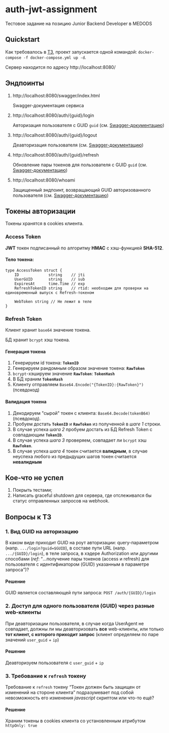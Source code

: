 # auth-jwt-assignment

Тестовое задание на позицию Junior Backend Developer в MEDODS

## Quickstart

Как требовалось в [ТЗ](https://medods.yonote.ru/share/1982193d-43fc-4075-a608-cc0687c5eac2/doc/testovoe-zadanie-na-poziciyu-junior-backend-developer-6iFFklIyMI), проект запускается одной командой: `docker-compose -f docker-compose.yml up -d`.

Сервер находится по адресу http://localhost:8080/

## Эндпоинты

1. http://localhost:8080/swagger/index.html
    
    Swagger-документация сервиса
2. http://localhost:8080/auth/{guid}/login

    Авторизация пользователя с GUID `guid` (см. [Swagger-документацию](http://localhost:8080/swagger/index.html))
3. http://localhost:8080/auth/{guid}/logout

    Деавторизация пользователя (см. [Swagger-документацию](http://localhost:8080/swagger/index.html))
4. http://localhost:8080/auth/{guid}/refresh

    Обновление пары токенов для пользователя с GUID `guid` (см. [Swagger-документацию](http://localhost:8080/swagger/index.html))
5. http://localhost:8080/whoami

    Защищенный эндпоинт, возвращающий GUID авторизованного пользователя (см. [Swagger-документацию](http://localhost:8080/swagger/index.html))

   

## Токены авторизации

Токены хранятся в cookies клиента.

### Access Token
**JWT** токен подписанный по алгоритму **HMAC** с хэш-функцией **SHA-512**.

#### Тело токена:
```golang
type AccessToken struct {
	ID             string    // jti
	UserGUID       string    // sub
	ExpiresAt      time.Time // exp
	RefreshTokenID string    // rtid: необходим для проверки на единовременный выпуск с Refresh-токеном 

	WebToken string // Не лежит в теле
}
```

### Refresh Token

Клиент хранит `base64` значение токена.

БД хранит `bcrypt` хэш токена.

#### Генерация токена
1. Генерируем id токена: **`TokenID`**
2. Генерируем рандомным образом значение токена: **`RawToken`**
3. `bcrypt`-хэшируем значение **`RawToken`**: **`TokenHash`**
4. В БД храним **`TokenHash`**
5. Клиенту отправляем `Base64.Encode("{TokenID}:{RawToken}")` (псевдокод)

#### Валидация токена
1. Декодируем "сырой" токен с клиента: `Base64.Decode(tokenB64)` (псевдокод).
2. Пробуем достать **`TokenID`** и **`RawToken`** из полученной в *шаге 1* строки.
3. В случае успеха *шага 2* пробуем достать из БД Refresh Token с совпадающим **`TokenID`**.
4. В случае успеха *шага 3* проверяем, совпадает ли `bcrypt` хэш **`RawToken`**. 
5. В случае успеха *шага 4* токен считается **валидным**, в случае неуспеха любого из предыдущих шагов токен считается **невалидным**

## Кое-что не успел
1. Покрыть тестами;
2. Написать graceful shutdown для сервера, где отслеживался бы статус отправленных запросов на webhook.

## Вопросы к ТЗ

### 1. Вид GUID на авторизацию

В каком виде приходит GUID на роут авторизации: query-параметром (напр. `.../login?guid=$GUID`), в составе пути URL (напр. `.../{GUID}/login`), в теле запроса, в хэдере Authorization или другими способами (_ref_: <q>...получение пары токенов (access и refresh) для пользователя с идентификатором (GUID) указанным в параметре запроса</q>)?

#### Решение

GUID является составляющей пути запроса: `POST /auth/{GUID}/login`

### 2. Доступ для одного пользователя (GUID) через разные web-клиенты

При деавторизации пользователя, в случае когда UserAgent не совпадает, должны ли мы деавторизовать **все** web-клиенты, или только **тот клиент, с которого приходит запрос** (клиент определяем по паре значений `user_guid` + `ip`)

#### Решение

Деавторизуем пользователя с `user_guid` + `ip`

### 3. Требование к `refresh` токену

Требование к `refresh` токену <q>Токен должен быть защищен от изменений на стороне клиента</q> подразумевает под собой невозможность его изменения _javascript_ скриптом или что-то ещё?

#### Решение

Храним токены в cookies клиента со установленным атрибутом `httpOnly: true`
